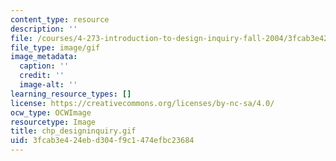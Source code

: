 ```yaml
---
content_type: resource
description: ''
file: /courses/4-273-introduction-to-design-inquiry-fall-2004/3fcab3e424ebd304f9c1474efbc23684_chp_designinquiry.gif
file_type: image/gif
image_metadata:
  caption: ''
  credit: ''
  image-alt: ''
learning_resource_types: []
license: https://creativecommons.org/licenses/by-nc-sa/4.0/
ocw_type: OCWImage
resourcetype: Image
title: chp_designinquiry.gif
uid: 3fcab3e4-24eb-d304-f9c1-474efbc23684
---
```

